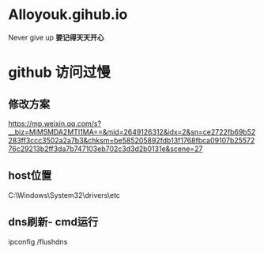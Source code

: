 # Alloyouk.gihub.io
Never give up
**要记得天天开心**


# github 访问过慢
## 修改方案

https://mp.weixin.qq.com/s?__biz=MjM5MDA2MTI1MA==&mid=2649126312&idx=2&sn=ce2722fb69b52283ff3ccc3502a2a7b3&chksm=be585205892fdb13f1768fbca09107b2557276c29213b2ff3da7b747103eb702c3d3d2b0131e&scene=27

## host位置

C:\Windows\System32\drivers\etc

## dns刷新- cmd运行

ipconfig /flushdns
